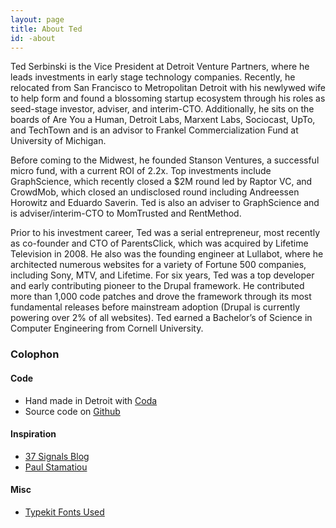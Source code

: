 ```yaml
---
layout: page
title: About Ted
id: -about
---
```


Ted Serbinski is the Vice President at Detroit Venture Partners, where he leads investments in early stage technology companies. Recently, he relocated from San Francisco to Metropolitan Detroit with his newlywed wife to help form and found a blossoming startup ecosystem through his roles as seed-stage investor, adviser, and interim-CTO. Additionally, he sits on the boards of Are You a Human, Detroit Labs, Marxent Labs, Sociocast, UpTo, and TechTown and is an advisor to Frankel Commercialization Fund at University of Michigan. 

Before coming to the Midwest, he founded Stanson Ventures, a successful micro fund, with a current ROI of 2.2x. Top investments include GraphScience, which recently closed a $2M round led by Raptor VC, and CrowdMob, which closed an undisclosed round including Andreessen Horowitz and Eduardo Saverin. Ted is also an adviser to GraphScience and is adviser/interim-CTO to MomTrusted and RentMethod. 

Prior to his investment career, Ted was a serial entrepreneur, most recently as co-founder and CTO of ParentsClick, which was acquired by Lifetime Television in 2008. He also was the founding engineer at Lullabot, where he architected numerous websites for a variety of Fortune 500 companies, including Sony, MTV, and Lifetime. For six years, Ted was a top developer and early contributing pioneer to the Drupal framework. He contributed more than 1,000 code patches and drove the framework through its most fundamental releases before mainstream adoption (Drupal is currently powering over 2% of all websites). Ted earned a Bachelor&rsquo;s of Science in Computer Engineering from Cornell University.


### Colophon

#### Code
* Hand made in Detroit with <a href="http://panic.com/coda/">Coda</a>
* Source code on <a href="https://github.com/tedserbinski/www">Github</a>

#### Inspiration
* [37 Signals Blog](http://37signals.com/svn/)
* [Paul Stamatiou](http://paulstamatiou.com/)

#### Misc
* [Typekit Fonts Used](https://typekit.com/colophons/jmj3nsk)
